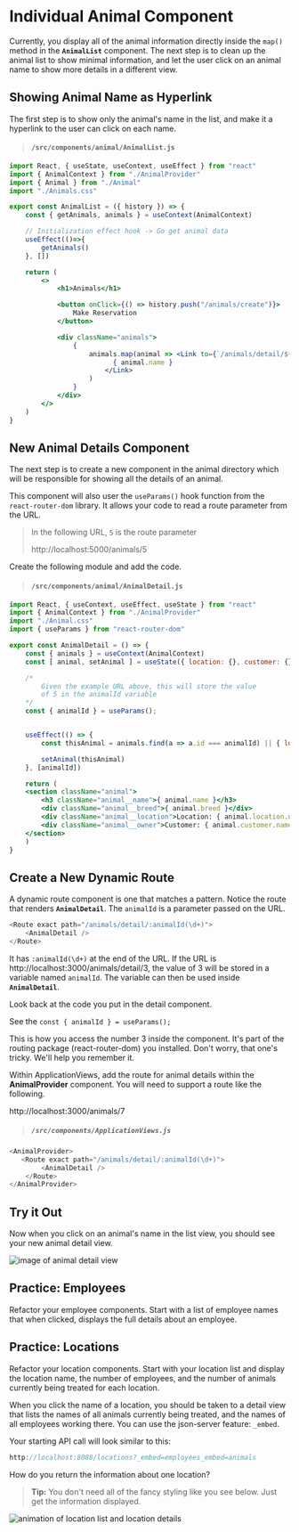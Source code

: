# Individual Animal Component

Currently, you display all of the animal information directly inside the `map()` method in the **`AnimalList`** component. The next step is to clean up the animal list to show minimal information, and let the user click on an animal name to show more details in a different view.

## Showing Animal Name as Hyperlink

The first step is to show only the animal's name in the list, and make it a hyperlink to the user can click on each name.

> #### `/src/components/animal/AnimalList.js`

```jsx
import React, { useState, useContext, useEffect } from "react"
import { AnimalContext } from "./AnimalProvider"
import { Animal } from "./Animal"
import "./Animals.css"

export const AnimalList = ({ history }) => {
    const { getAnimals, animals } = useContext(AnimalContext)

    // Initialization effect hook -> Go get animal data
    useEffect(()=>{
        getAnimals()
    }, [])

    return (
        <>
            <h1>Animals</h1>

            <button onClick={() => history.push("/animals/create")}>
                Make Reservation
            </button>

            <div className="animals">
                {
                    animals.map(animal => <Link to={`/animals/detail/${animal.id}`}>
                          { animal.name }
                        </Link>
                    )
                }
            </div>
        </>
    )
}
```

## New Animal Details Component

The next step is to create a new component in the animal directory which will be responsible for showing all the details of an animal.

This component will also user the `useParams()` hook function from the `react-router-dom` library. It allows your code to read a route parameter from the URL.

> In the following URL, `5` is the route parameter
>
>   http://localhost:5000/animals/5

Create the following module and add the code.

> #### `/src/components/animal/AnimalDetail.js`

```jsx
import React, { useContext, useEffect, useState } from "react"
import { AnimalContext } from "./AnimalProvider"
import "./Animal.css"
import { useParams } from "react-router-dom"

export const AnimalDetail = () => {
    const { animals } = useContext(AnimalContext)
    const [ animal, setAnimal ] = useState({ location: {}, customer: {} })

    /*
        Given the example URL above, this will store the value
        of 5 in the animalId variable
    */
    const { animalId } = useParams();


    useEffect(() => {
        const thisAnimal = animals.find(a => a.id === animalId) || { location: {}, customer: {} }

        setAnimal(thisAnimal)
    }, [animalId])

    return (
    <section className="animal">
        <h3 className="animal__name">{ animal.name }</h3>
        <div className="animal__breed">{ animal.breed }</div>
        <div className="animal__location">Location: { animal.location.name }</div>
        <div className="animal__owner">Customer: { animal.customer.name }</div>
    </section>
    )
}
```

## Create a New Dynamic Route

A dynamic route component is one that matches a pattern. Notice the route that renders **`AnimalDetail`**. The `animalId` is a parameter passed on the URL.

```js
<Route exact path="/animals/detail/:animalId(\d+)">
    <AnimalDetail />
</Route>
```

It has `:animalId(\d+)` at the end of the URL. If the URL is http://localhost:3000/animals/detail/3, the value of 3 will be stored in a variable named `animalId`. The variable can then be used inside **`AnimalDetail`**.

Look back at the code you put in the detail component.

See the `const { animalId } = useParams();`

This is how you access the number 3 inside the component. It's part of the routing package (react-router-dom) you installed. Don't worry, that one's tricky. We'll help you remember it.


Within ApplicationViews, add the route for animal details within the **AnimalProvider** component. You will need to support a route like the following.

http://localhost:3000/animals/7

> ##### `/src/components/ApplicationViews.js`

```js
<AnimalProvider>
   <Route exact path="/animals/detail/:animalId(\d+)">
		<AnimalDetail />
	</Route>
</AnimalProvider>
```

## Try it Out

Now when you click on an animal's name in the list view, you should see your new animal detail view.

![image of animal detail view](./images/animal-details.gif)

## Practice: Employees

Refactor your employee components. Start with a list of employee names that when clicked, displays the full details about an employee.

## Practice: Locations
Refactor your location components. Start with your location list and display the location name, the number of employees, and the number of animals currently being treated for each location.

When you click the name of a location, you should be taken to a detail view that lists the names of all animals currently being treated, and the names of all employees working there. You can use the json-server feature: `_embed`.

Your starting API call will look similar to this:

```js
http://localhost:8088/locations?_embed=employees_embed=animals

```

How do you return the information about one location?

> **Tip:** You don't need all of the fancy styling like you see below. Just get the information displayed.

![animation of location list and location details](./images/location-details.gif)
